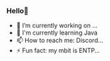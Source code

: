 ### Hello👋

- 🔭 I’m currently working on ...
- 🌱 I'm currently learning Java
- 📫 How to reach me: Discord...
- ⚡ Fun fact: my mbit is ENTP...
